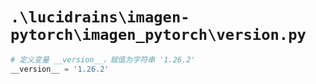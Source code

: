# `.\lucidrains\imagen-pytorch\imagen_pytorch\version.py`

```py
# 定义变量 __version__，赋值为字符串 '1.26.2'
__version__ = '1.26.2'
```